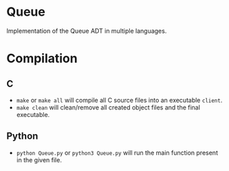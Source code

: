 # Queue
Implementation of the Queue ADT in multiple languages.

# Compilation

## C
- `make` or `make all` will compile all C source files into an executable `client`.
- `make clean` will clean/remove all created object files and the final executable.

## Python
- `python Queue.py` or `python3 Queue.py` will run the main function present in the given file.
